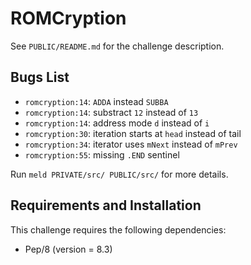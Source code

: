# ROMCryption

See `PUBLIC/README.md` for the challenge description.

## Bugs List

* `romcryption:14`: `ADDA` instead `SUBBA`
* `romcryption:14`: substract `12` instead of `13`
* `romcryption:14`: address mode `d` instead of `i`
* `romcryption:30`: iteration starts at `head` instead of tail
* `romcryption:34`: iterator uses `mNext` instead of `mPrev`
* `romcryption:55`: missing `.END` sentinel

Run `meld PRIVATE/src/ PUBLIC/src/` for more details.

## Requirements and Installation

This challenge requires the following dependencies:

* Pep/8 (version = 8.3)
